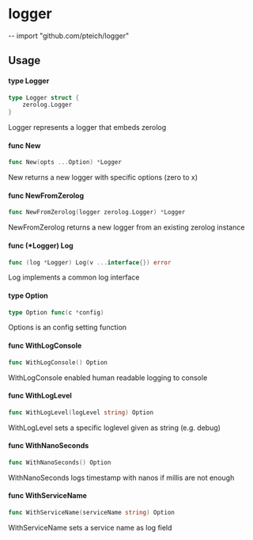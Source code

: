 # logger
--
    import "github.com/pteich/logger"

## Usage

#### type Logger

```go
type Logger struct {
	zerolog.Logger
}
```

Logger represents a logger that embeds zerolog

#### func  New

```go
func New(opts ...Option) *Logger
```
New returns a new logger with specific options (zero to x)

#### func  NewFromZerolog

```go
func NewFromZerolog(logger zerolog.Logger) *Logger
```
NewFromZerolog returns a new logger from an existing zerolog instance

#### func (*Logger) Log

```go
func (log *Logger) Log(v ...interface{}) error
```
Log implements a common log interface

#### type Option

```go
type Option func(c *config)
```

Options is an config setting function

#### func  WithLogConsole

```go
func WithLogConsole() Option
```
WithLogConsole enabled human readable logging to console

#### func  WithLogLevel

```go
func WithLogLevel(logLevel string) Option
```
WithLogLevel sets a specific loglevel given as string (e.g. debug)

#### func  WithNanoSeconds

```go
func WithNanoSeconds() Option
```
WithNanoSeconds logs timestamp with nanos if millis are not enough

#### func  WithServiceName

```go
func WithServiceName(serviceName string) Option
```
WithServiceName sets a service name as log field

